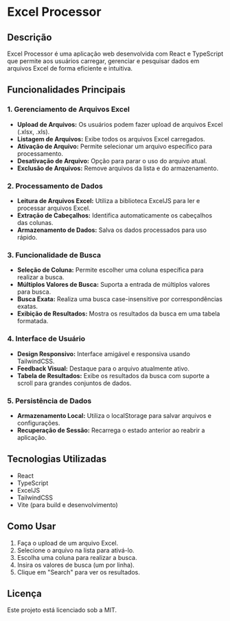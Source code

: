 # Excel Processor

## Descrição
Excel Processor é uma aplicação web desenvolvida com React e TypeScript que permite aos usuários carregar, gerenciar e pesquisar dados em arquivos Excel de forma eficiente e intuitiva.

## Funcionalidades Principais
### 1. Gerenciamento de Arquivos Excel
- **Upload de Arquivos:** Os usuários podem fazer upload de arquivos Excel (.xlsx, .xls).
- **Listagem de Arquivos:** Exibe todos os arquivos Excel carregados.
- **Ativação de Arquivo:** Permite selecionar um arquivo específico para processamento.
- **Desativação de Arquivo:** Opção para parar o uso do arquivo atual.
- **Exclusão de Arquivos:** Remove arquivos da lista e do armazenamento.

### 2. Processamento de Dados
- **Leitura de Arquivos Excel:** Utiliza a biblioteca ExcelJS para ler e processar arquivos Excel.
- **Extração de Cabeçalhos:** Identifica automaticamente os cabeçalhos das colunas.
- **Armazenamento de Dados:** Salva os dados processados para uso rápido.

### 3. Funcionalidade de Busca
- **Seleção de Coluna:** Permite escolher uma coluna específica para realizar a busca.
- **Múltiplos Valores de Busca:** Suporta a entrada de múltiplos valores para busca.
- **Busca Exata:** Realiza uma busca case-insensitive por correspondências exatas.
- **Exibição de Resultados:** Mostra os resultados da busca em uma tabela formatada.

### 4. Interface de Usuário
- **Design Responsivo:** Interface amigável e responsiva usando TailwindCSS.
- **Feedback Visual:** Destaque para o arquivo atualmente ativo.
- **Tabela de Resultados:** Exibe os resultados da busca com suporte a scroll para grandes conjuntos de dados.

### 5. Persistência de Dados
- **Armazenamento Local:** Utiliza o localStorage para salvar arquivos e configurações.
- **Recuperação de Sessão:** Recarrega o estado anterior ao reabrir a aplicação.

## Tecnologias Utilizadas
- React
- TypeScript
- ExcelJS
- TailwindCSS
- Vite (para build e desenvolvimento)

## Como Usar
1. Faça o upload de um arquivo Excel.
2. Selecione o arquivo na lista para ativá-lo.
3. Escolha uma coluna para realizar a busca.
4. Insira os valores de busca (um por linha).
5. Clique em "Search" para ver os resultados.

## Licença
Este projeto está licenciado sob a MIT.
